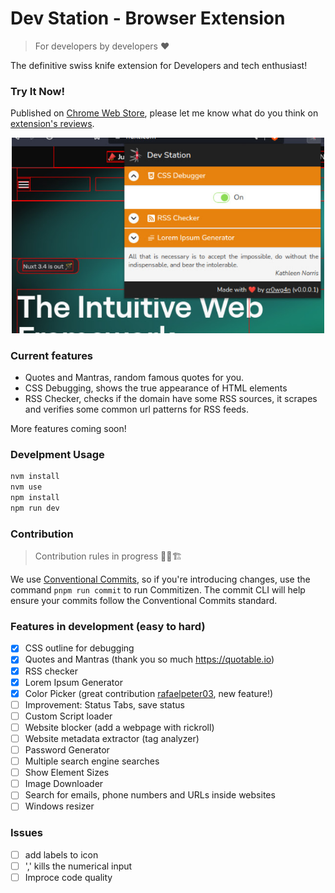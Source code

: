 # Dev Station - Browser Extension

> For developers by developers ❤️

The definitive swiss knife extension for Developers and tech enthusiast!
### Try It Now!

Published on [Chrome Web Store](https://chrome.google.com/webstore/detail/dev-station/dkdmpjoenjmbfmkiolekeclfmgcjalbg), please let me know what do you think on [extension's reviews](https://chrome.google.com/webstore/detail/dev-station/dkdmpjoenjmbfmkiolekeclfmgcjalbg/reviews).

<p align="center">
    <img src="https://github.com/cr0wg4n/dev-station-extension/blob/main/docs/images/main_screen.jpg?raw=true" width="500">
</p>

### Current features
* Quotes and Mantras, random famous quotes for you.
* CSS Debugging, shows the true appearance of HTML elements
* RSS Checker, checks if the domain have some RSS sources, it scrapes and verifies some common url patterns for RSS feeds.

More features coming soon!

### Develpment Usage
```sh
nvm install
nvm use
npm install
npm run dev
```
### Contribution

> Contribution rules in progress 👷🚧🏗️

We use [Conventional Commits](https://www.conventionalcommits.org/en/v1.0.0/), so if you're introducing changes, use the command `pnpm run commit` to run Commitizen. The commit CLI will help ensure your commits follow the Conventional Commits standard.

### Features in development (easy to hard)
- [x] CSS outline for debugging
- [x] Quotes and Mantras (thank you so much https://quotable.io)
- [x] RSS checker
- [x] Lorem Ipsum Generator
- [x] Color Picker (great contribution [rafaelpeter03](https://github.com/rafaelpeter03), new feature!)
- [ ] Improvement: Status Tabs, save status
- [ ] Custom Script loader
- [ ] Website blocker (add a webpage with rickroll)
- [ ] Website metadata extractor (tag analyzer)
- [ ] Password Generator
- [ ] Multiple search engine searches
- [ ] Show Element Sizes
- [ ] Image Downloader
- [ ] Search for emails, phone numbers and URLs inside websites
- [ ] Windows resizer
<!-- - [ ] Code Highlighting screenshot generator -->

### Issues
- [ ] add labels to icon
- [ ] ',' kills the numerical input
- [ ] Improce code quality

